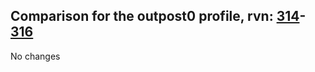 ## Comparison for the outpost0 profile, rvn: [314](https://github.com/PRO100KatYT/FortniteProfileRevisions/tree/main/profiles/outpost0/314%20outpost0.json)-[316](https://github.com/PRO100KatYT/FortniteProfileRevisions/tree/main/profiles/outpost0/316%20outpost0.json)

No changes
